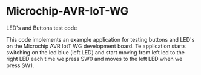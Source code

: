 # Microchip-AVR-IoT-WG
LED's and Buttons test code

This code implements an example application for testing buttons and LED's on the Microchip AVR IotT WG development board.
Te application starts switching on the led blue (left LED) and start moving from left led to the right LED each time we press SW0 and moves to the left LED when we press SW1.

